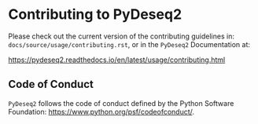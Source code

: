 
Contributing to PyDeseq2
========================

Please check out the current version of the contributing guidelines in:
`docs/source/usage/contributing.rst`, or in the `PyDeseq2` Documentation at:

https://pydeseq2.readthedocs.io/en/latest/usage/contributing.html

Code of Conduct
---------------

`PyDeseq2` follows the code of conduct defined by
the Python Software Foundation: https://www.python.org/psf/codeofconduct/.